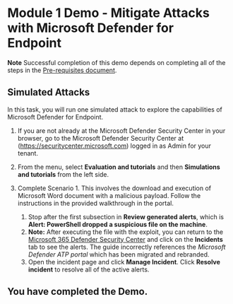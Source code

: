# Module 1 Demo - Mitigate Attacks with Microsoft Defender for Endpoint



**Note** Successful completion of this demo depends on completing all of the steps in the  [Pre-requisites document](00-prerequisites.md). 

## Simulated Attacks

In this task, you will run one simulated attack to explore the capabilities of Microsoft Defender for Endpoint.

1. If you are not already at the Microsoft Defender Security Center in your browser, go to the Microsoft Defender Security Center at (https://securitycenter.microsoft.com) logged in as Admin for your tenant.

2. From the menu, select **Evaluation and tutorials**  and then **Simulations and tutorials** from the left side.

3. Complete Scenario 1. This involves the download and execution of Microsoft Word document with a malicious payload. Follow the instructions in the provided walkthrough in the portal. 
    1. Stop after the first subsection in **Review generated alerts**, which is **Alert: PowerShell dropped a suspicious file on the machine**.
    1. **Note:** After executing the file with the  exploit, you can return to the [Microsoft 365 Defender Security Center](https://securitycenter.microsoft.com) and click on the **Incidents** tab to see the alerts. The guide incorrectly references the *Microsoft Defender ATP portal* which has been migrated and rebranded.
    1. Open the incident page and click **Manage Incident**. Click **Resolve incident** to resolve all of the active alerts.


## You have completed the Demo.